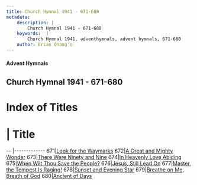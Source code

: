 ```yaml
---
title: Church Hymnal 1941 - 671-680
metadata:
    description: |
        Church Hymnal 1941 - 671-680
    keywords:  |
        Church Hymnal 1941, adventhymnals, advent hymnals, 671-680
    author: Brian Onang'o
---
```


#### Advent Hymnals
## Church Hymnal 1941 - 671-680

# Index of Titles
# | Title                        
-- |-------------
671|[Look for the Waymarks](/church-hymnal/601-700/671-680/Look-for-the-Waymarks)
672|[A Great and Mighty Wonder](/church-hymnal/601-700/671-680/A-Great-and-Mighty-Wonder)
673|[There Were Ninety and Nine](/church-hymnal/601-700/671-680/There-Were-Ninety-and-Nine)
674|[In Heavenly Love Abiding](/church-hymnal/601-700/671-680/In-Heavenly-Love-Abiding)
675|[When Wilt Thou Save the People?](/church-hymnal/601-700/671-680/When-Wilt-Thou-Save-the-People)
676|[Jesus, Still Lead On](/church-hymnal/601-700/671-680/Jesus,-Still-Lead-On)
677|[Master, the Tempest Is Raging!](/church-hymnal/601-700/671-680/Master,-the-Tempest-Is-Raging!)
678|[Sunset and Evening Star](/church-hymnal/601-700/671-680/Sunset-and-Evening-Star)
679|[Breathe on Me, Breath of God](/church-hymnal/601-700/671-680/Breathe-on-Me,-Breath-of-God)
680|[Ancient of Days](/church-hymnal/601-700/671-680/Ancient-of-Days)